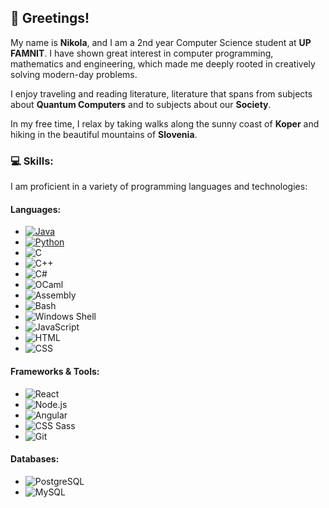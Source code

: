 ## 👋 Greetings!

My name is **Nikola**, and I am a 2nd year Computer Science student at **UP FAMNIT**. I have shown great interest in computer programming, mathematics and engineering, which made me deeply rooted in creatively solving modern-day problems.

I enjoy traveling and reading literature, literature that spans from subjects about **Quantum Computers** and to subjects about our **Society**.

In my free time, I relax by taking walks along the sunny coast of **Koper** and hiking in the beautiful mountains of **Slovenia**.


### 💻 Skills:
I am proficient in a variety of programming languages and technologies:

#### **Languages:**
- [![Java](https://img.shields.io/badge/Java-007396?style=for-the-badge&logo=java&logoColor=white)](https://www.java.com/)
- [![Python](https://img.shields.io/badge/Python-3776AB?style=for-the-badge&logo=python&logoColor=white)](https://www.python.org/)
- ![C](https://img.shields.io/badge/C-00599C?style=for-the-badge&logo=c&logoColor=white) 
- ![C++](https://img.shields.io/badge/C%2B%2B-00599C?style=for-the-badge&logo=c%2B%2B&logoColor=white) 
- ![C#](https://img.shields.io/badge/C%23-239120?style=for-the-badge&logo=csharp&logoColor=white) 
- ![OCaml](https://img.shields.io/badge/OCaml-E9573F?style=for-the-badge&logo=ocaml&logoColor=white) 
- ![Assembly](https://img.shields.io/badge/Assembly-525252?style=for-the-badge) 
- ![Bash](https://img.shields.io/badge/Bash-4EAA25?style=for-the-badge&logo=gnubash&logoColor=white) 
- ![Windows Shell](https://img.shields.io/badge/Windows%20Shell-0078D6?style=for-the-badge&logo=windows&logoColor=white) 
- ![JavaScript](https://img.shields.io/badge/JavaScript-F7DF1E?style=for-the-badge&logo=javascript&logoColor=black) 
- ![HTML](https://img.shields.io/badge/HTML5-E34F26?style=for-the-badge&logo=html5&logoColor=white) 
- ![CSS](https://img.shields.io/badge/CSS3-1572B6?style=for-the-badge&logo=css3&logoColor=white)

#### **Frameworks & Tools:**
- ![React](https://img.shields.io/badge/React-20232A?style=for-the-badge&logo=react&logoColor=61DAFB) 
- ![Node.js](https://img.shields.io/badge/Node.js-339933?style=for-the-badge&logo=nodedotjs&logoColor=white) 
- ![Angular](https://img.shields.io/badge/Angular-DD0031?style=for-the-badge&logo=angular&logoColor=white) 
- ![CSS Sass](https://img.shields.io/badge/Sass-CC6699?style=for-the-badge&logo=sass&logoColor=white) 
- ![Git](https://img.shields.io/badge/Git-F05032?style=for-the-badge&logo=git&logoColor=white)

#### **Databases:**
- ![PostgreSQL](https://img.shields.io/badge/PostgreSQL-316192?style=for-the-badge&logo=postgresql&logoColor=white) 
- ![MySQL](https://img.shields.io/badge/MySQL-4479A1?style=for-the-badge&logo=mysql&logoColor=white)
